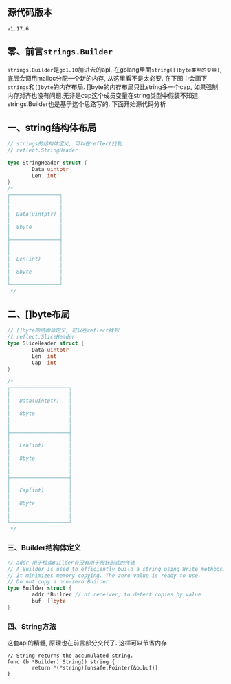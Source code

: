 ## 源代码版本
```v1.17.6```

## 零、前言```strings.Builder```
```strings.Builder```是```go1.10```加进去的api, 在golang里面```string([]byte类型的变量)```, 底层会调用malloc分配一个新的内存, 从这里看不是太必要. 在下图中会画下```strings```和```[]byte```的内存布局. []byte的内存布局只比string多一个cap, 如果强制内存对齐也没有问题.无非是cap这个成员变量在string类型中假装不知道.
strings.Builder也是基于这个思路写的. 下面开始源代码分析

## 一、string结构体布局
```go
// strings的结构体定义, 可以在reflect找到.
// reflect.StringHeader

type StringHeader struct {
        Data uintptr
        Len  int
}
/*
┌────────────────┐
│                │
│                │
│  Data(uintptr) │
│                │
│  8byte         │
│                │
├────────────────┤
│                │
│                │
│  Len(int)      │
│                │
│  8byte         │
│                │
└────────────────┘
 */
```

## 二、[]byte布局
```go
// []byte的结构体定义, 可以在reflect找到
// reflect.SliceHeader
type SliceHeader struct {
        Data uintptr
        Len  int
        Cap  int
}

/*
┌───────────────────┐
│                   │
│   Data(uintptr)   │
│                   │
│   8byte           │
│                   │
│                   │
├───────────────────┤
│                   │
│   Len(int)        │
│                   │
│   8byte           │
│                   │
│                   │
├───────────────────┤
│                   │
│   Cap(int)        │
│                   │
│   8byte           │
│                   │
│                   │
└───────────────────┘
 */
```

### 三、Builder结构体定义
```go
// addr 用于检查Builder有没有用于指针形式的传递
// A Builder is used to efficiently build a string using Write methods.
// It minimizes memory copying. The zero value is ready to use.
// Do not copy a non-zero Builder.
type Builder struct {
        addr *Builder // of receiver, to detect copies by value
        buf  []byte
}
```

### 四、String方法
这套api的精髓, 原理也在前言部分交代了. 这样可以节省内存
```
// String returns the accumulated string.
func (b *Builder) String() string {
        return *(*string)(unsafe.Pointer(&b.buf))
}
```